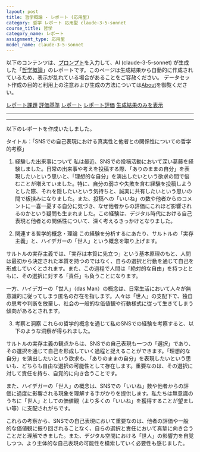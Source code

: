 ```yaml
---
layout: post
title: 哲学概論 - レポート (応用型)
category: 哲学 レポート 応用型 claude-3-5-sonnet
course_title: 哲学
category_name: レポート
assignment_type: 応用型
model_name: claude-3-5-sonnet
---
```


以下のコンテンツは、[プロンプト](http://127.0.0.1:8000/generated/哲学/claude-3-5-sonnet/prompt_レポート-応用型.md)を入力して、AI (claude-3-5-sonnet) が生成した「[哲学概論](/contents/哲学/)」のレポートです。このページは生成結果から自動的に作成されているため、表示が乱れている場合があることをご容赦ください。
データセット作成の目的と利用上の注意および生成の方法については[About](/About)を御覧ください。

[レポート課題](../レポート課題-応用型)
[評価基準](../評価基準-応用型)
[レポート](../レポート-応用型)
[レポート評価](../レポート評価-応用型)
[生成結果のみを表示](http://127.0.0.1:8000/generated/哲学/claude-3-5-sonnet/レポート-応用型.md)
  

***
***
  
以下のレポートを作成いたしました。

タイトル：「SNSでの自己表現における真実性と他者との関係性についての哲学的考察」

1. 経験した出来事について
私は最近、SNSでの投稿活動において深い葛藤を経験しました。日常の出来事や考えを投稿する際、「ありのままの自分」を表現したいという思いと、「理想的な自分」を演出したいという欲求の間で悩むことが増えていました。特に、自分の弱さや失敗を含む経験を投稿しようとした際、それを隠したいという気持ちと、誠実に共有したいという思いの間で板挟みになりました。また、投稿への「いいね」の数や他者からのコメントに一喜一憂する自分に気づき、なぜ他者からの評価にこれほど影響されるのかという疑問も生まれました。この経験は、デジタル時代における自己表現と他者との関係性について、深く考えるきっかけとなりました。

2. 関連する哲学的概念・理論
この経験を分析するにあたり、サルトルの「実存主義」と、ハイデガーの「世人」という概念を取り上げます。

サルトルの実存主義では、「実存は本質に先立つ」という基本原理のもと、人間は最初から決定された本質を持つのではなく、自らの選択と行動を通じて自己を形成していくとされます。また、この過程で人間は「絶対的な自由」を持つとともに、その選択に対する「責任」も負うことになります。

一方、ハイデガーの「世人」（das Man）の概念は、日常生活において人々が無意識的に従ってしまう匿名の存在を指します。人々は「世人」の支配下で、独自の思考や判断を放棄し、社会の一般的な価値観や行動様式に従って生きてしまう傾向があるとされます。

3. 考察と洞察
これらの哲学的概念を通じて私のSNSでの経験を考察すると、以下のような洞察が得られました。

サルトルの実存主義の観点からは、SNSでの自己表現も一つの「選択」であり、その選択を通じて自己を形成していく過程と捉えることができます。「理想的な自分」を演出したいという欲求も、「ありのままの自分」を表現したいという思いも、どちらも自由な選択の可能性として存在します。重要なのは、その選択に対して責任を持ち、自覚的に向き合うことです。

また、ハイデガーの「世人」の概念は、SNSでの「いいね」数や他者からの評価に過度に影響される現象を理解する手がかりを提供します。私たちは無意識のうちに「世人」としての価値観（より多くの「いいね」を獲得することが望ましい等）に支配されがちです。

これらの考察から、SNSでの自己表現において重要なのは、他者の評価や一般的な価値観に振り回されることなく、自らの選択と責任において真摯に向き合うことだと理解できました。また、デジタル空間における「世人」の影響力を自覚しつつ、より主体的な自己表現の可能性を模索していく必要性も感じました。

